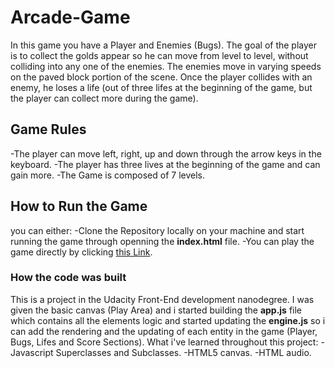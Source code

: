 # Arcade-Game
In this game you have a Player and Enemies (Bugs). The goal of the player is to collect the golds appear so he can move from level to level, without colliding into any one of the enemies. The enemies move in varying speeds on the paved block portion of the scene. Once the player collides with an enemy, he loses a life (out of three lifes at the beginning of the game, but the player can collect more during the game).

## Game Rules
-The player can move left, right, up and down through the arrow keys in the keyboard.
-The player has three lives at the beginning of the game and can gain more.
-The Game is composed of 7 levels.

## How to Run the Game
you can either:
-Clone the Repository locally on your machine and start running the game through openning the **index.html** file.
-You can play the game directly by clicking [this Link](https://nadamabrouk.github.io/Arcade-Game/).

### How the code was built
This is a project in the Udacity Front-End development nanodegree. 
I was given the basic canvas (Play Area) and i started building the **app.js** file which contains all the elements logic and started updating the **engine.js** so i can add the rendering and the updating of each entity in the game (Player, Bugs, Lifes and Score Sections).
What i've learned throughout this project:
-Javascript Superclasses and Subclasses.
-HTML5 canvas.
-HTML audio.
